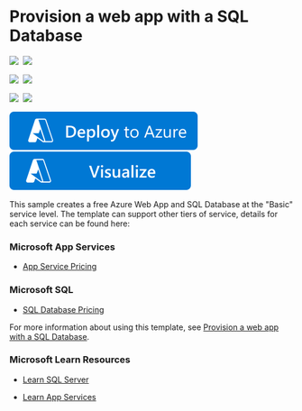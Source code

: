 # Provision a web app with a SQL Database

<IMG SRC="https://azurequickstartsservice.blob.core.windows.net/badges/201-web-app-sql-database/PublicLastTestDate.svg" />&nbsp;
<IMG SRC="https://azurequickstartsservice.blob.core.windows.net/badges/201-web-app-sql-database/PublicDeployment.svg" />&nbsp;

<IMG SRC="https://azurequickstartsservice.blob.core.windows.net/badges/201-web-app-sql-database/FairfaxLastTestDate.svg" />&nbsp;
<IMG SRC="https://azurequickstartsservice.blob.core.windows.net/badges/201-web-app-sql-database/FairfaxDeployment.svg" />&nbsp;

<IMG SRC="https://azurequickstartsservice.blob.core.windows.net/badges/201-web-app-sql-database/BestPracticeResult.svg" />&nbsp;
<IMG SRC="https://azurequickstartsservice.blob.core.windows.net/badges/201-web-app-sql-database/CredScanResult.svg" />&nbsp;

<a href="https://portal.azure.com/#create/Microsoft.Template/uri/https%3A%2F%2Fraw.githubusercontent.com%2Fazure%2Fazure-quickstart-templates%2Fmaster%2F201-web-app-sql-database%2Fazuredeploy.json" target="_blank">
    <img src="https://raw.githubusercontent.com/Azure/azure-quickstart-templates/master/1-CONTRIBUTION-GUIDE/images/deploytoazure.svg"/>
</a>
<a href="http://armviz.io/#/?load=https%3A%2F%2Fraw.githubusercontent.com%2FAzure%2Fazure-quickstart-templates%2Fmaster%2F201-web-app-sql-database%2Fazuredeploy.json" target="_blank">
    <img src="https://raw.githubusercontent.com/Azure/azure-quickstart-templates/master/1-CONTRIBUTION-GUIDE/images/visualizebutton.svg"/>
</a>

This sample creates a free Azure Web App and SQL Database at the "Basic" service level.  The template can support other tiers of service, details for each service can be found here:

### Microsoft App Services 

- [App Service Pricing](https://azure.microsoft.com/pricing/details/app-service/)

### Microsoft SQL

- [SQL Database Pricing](https://azure.microsoft.com/pricing/details/sql-database/)

For more information about using this template, see [Provision a web app with a SQL Database](https://azure.microsoft.com/documentation/articles/app-service-web-arm-with-sql-database-provision/).

### Microsoft Learn Resources

- [Learn SQL Server](https://docs.microsoft.com/learn/browse/?term=SQL)

- [Learn App Services](https://docs.microsoft.com/en-us/learn/browse/?term=web%20app)